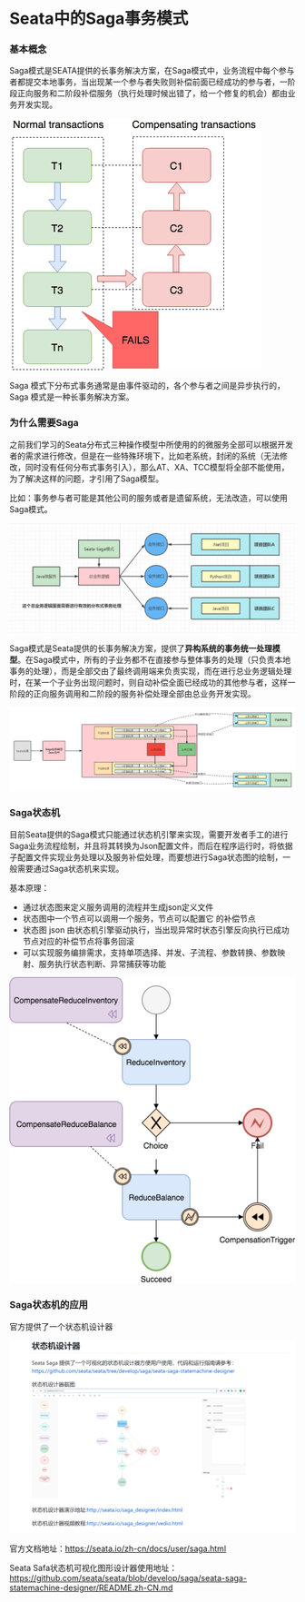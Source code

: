 # Seata中的Saga事务模式

### 基本概念

Saga模式是SEATA提供的长事务解决方案，在Saga模式中，业务流程中每个参与者都提交本地事务，当出现某一个参与者失败则补偿前面已经成功的参与者，一阶段正向服务和二阶段补偿服务（执行处理时候出错了，给一个修复的机会）都由业务开发实现。

![TB1Y2kuw7T2gK0jSZFkXXcIQFXa-445-444](TB1Y2kuw7T2gK0jSZFkXXcIQFXa-445-444.png)

Saga 模式下分布式事务通常是由事件驱动的，各个参与者之间是异步执行的，Saga 模式是一种长事务解决方案。

### 为什么需要Saga

之前我们学习的Seata分布式三种操作模型中所使用的的微服务全部可以根据开发者的需求进行修改，但是在一些特殊环境下，比如老系统，封闭的系统（无法修改，同时没有任何分布式事务引入），那么AT、XA、TCC模型将全部不能使用，为了解决这样的问题，才引用了Saga模型。

比如：事务参与者可能是其他公司的服务或者是遗留系统，无法改造，可以使用Saga模式。

![image-20220215170345079](image-20220215170345079.png)

Saga模式是Seata提供的长事务解决方案，提供了**异构系统的事务统一处理模型**。在Saga模式中，所有的子业务都不在直接参与整体事务的处理（只负责本地事务的处理），而是全部交由了最终调用端来负责实现，而在进行总业务逻辑处理时，在某一个子业务出现问题时，则自动补偿全面已经成功的其他参与者，这样一阶段的正向服务调用和二阶段的服务补偿处理全部由总业务开发实现。

![Saga执行模型](Saga执行模型.png)

### Saga状态机

目前Seata提供的Saga模式只能通过状态机引擎来实现，需要开发者手工的进行Saga业务流程绘制，并且将其转换为Json配置文件，而后在程序运行时，将依据子配置文件实现业务处理以及服务补偿处理，而要想进行Saga状态图的绘制，一般需要通过Saga状态机来实现。

基本原理：

- 通过状态图来定义服务调用的流程并生成json定义文件
- 状态图中一个节点可以调用一个服务，节点可以配置它 的补偿节点
- 状态图 json 由状态机引擎驱动执行，当出现异常时状态引擎反向执行已成功节点对应的补偿节点将事务回滚
- 可以实现服务编排需求，支持单项选择、并发、子流程、参数转换、参数映射、服务执行状态判断、异常捕获等功能



![](demo_statelang.png)

### Saga状态机的应用

官方提供了一个状态机设计器

![image-20220215175333918](image-20220215175333918.png)

官方文档地址：https://seata.io/zh-cn/docs/user/saga.html

Seata Safa状态机可视化图形设计器使用地址：https://github.com/seata/seata/blob/develop/saga/seata-saga-statemachine-designer/README.zh-CN.md


